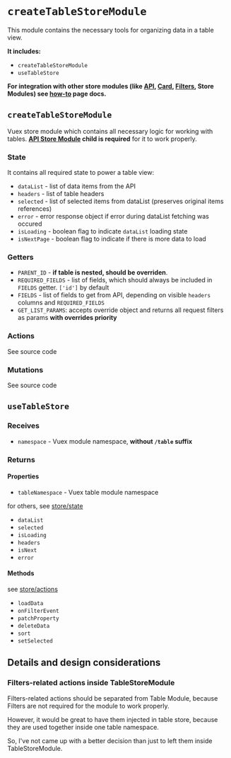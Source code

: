 # `createTableStoreModule`

This module contains the necessary tools for organizing data in a table view.

**It includes:**

- `createTableStoreModule`
- `useTableStore`

**For integration with other store modules (like
[API](../createApiStoreModule/Readme.md),
[Card](../createCardStoreModule/Readme.md),
[Filters](../../modules/Filters/Readme.md),
Store Modules)
see [how-to](../../../docs/how-to/Integration%20between%20store%20modules/Readme.md) page docs.**

## `createTableStoreModule`

Vuex store module which contains all necessary logic for working with tables.
**[API Store Module](../createApiStoreModule/Readme.md) child is required** for it to work properly.

### State

It contains all required state to power a table view:

- `dataList` - list of data items from the API
- `headers` - list of table headers
- `selected` - list of selected items from dataList (preserves original items references)
- `error` - error response object if error during dataList fetching was occured
- `isLoading` - boolean flag to indicate `dataList` loading state
- `isNextPage` - boolean flag to indicate if there is more data to load

### Getters

- `PARENT_ID` - **if table is nested, should be overriden**.
- `REQUIRED_FIELDS` - list of fields, which should always be included in `FIELDS` getter. `['id']` by default
- `FIELDS` - list of fields to get from API, depending on visible `headers` columns and `REQUIRED_FIELDS`
- `GET_LIST_PARAMS`: accepts override object and returns all request filters as params
  **with overrides priority**

### Actions

See source code

### Mutations

See source code

## `useTableStore`

### Receives

- `namespace` - Vuex module namespace, **without `/table` suffix**

### Returns

#### Properties

- `tableNamespace` - Vuex table module namespace

for others, see [store/state](#state)

- `dataList`
- `selected`
- `isLoading`
- `headers`
- `isNext`
- `error`

#### Methods

see [store/actions](#actions)

- `loadData`
- `onFilterEvent`
- `patchProperty`
- `deleteData`
- `sort`
- `setSelected`

## Details and design considerations

### Filters-related actions inside TableStoreModule

Filters-related actions should be separated from Table Module, because
Filters are not required for the module to work properly.

However, it would be great to have them injected in table store, because
they are used together inside one table namespace.

So, I've not came up with a better decision than just to left them inside TableStoreModule.
